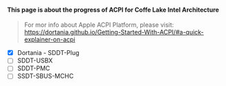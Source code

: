 #### This page is about the progress of ACPI for Coffe Lake Intel Architecture

> For mor info about Apple ACPI Platform, please visit: https://dortania.github.io/Getting-Started-With-ACPI/#a-quick-explainer-on-acpi

- [X] Dortania - SDDT-Plug
- [ ] SDDT-USBX
- [ ] SDDT-PMC
- [ ] SSDT-SBUS-MCHC